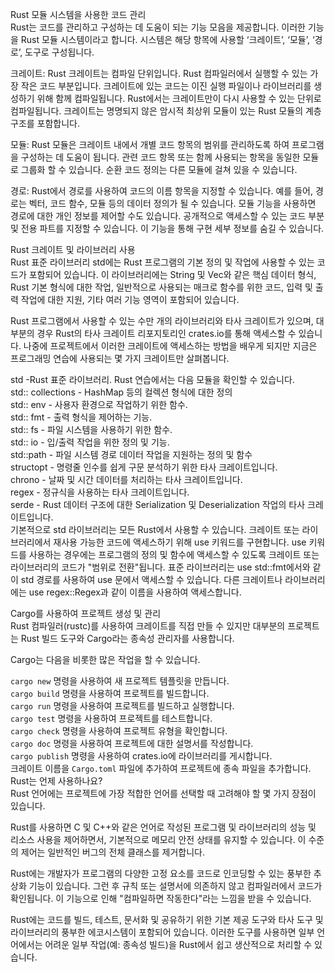 Rust 모듈 시스템을 사용한 코드 관리  
Rust는 코드를 관리하고 구성하는 데 도움이 되는 기능 모음을 제공합니다. 이러한 기능을 Rust 모듈 시스템이라고 합니다. 시스템은 해당 항목에 사용할 ‘크레이트’, ‘모듈’, ‘경로’, 도구로 구성됩니다.  

크레이트: Rust 크레이트는 컴파일 단위입니다. Rust 컴파일러에서 실행할 수 있는 가장 작은 코드 부분입니다. 크레이트에 있는 코드는 이진 실행 파일이나 라이브러리를 생성하기 위해 함께 컴파일됩니다. Rust에서는 크레이트만이 다시 사용할 수 있는 단위로 컴파일됩니다. 크레이트는 명명되지 않은 암시적 최상위 모듈이 있는 Rust 모듈의 계층 구조를 포함합니다.  

모듈: Rust 모듈은 크레이트 내에서 개별 코드 항목의 범위를 관리하도록 하여 프로그램을 구성하는 데 도움이 됩니다. 관련 코드 항목 또는 함께 사용되는 항목을 동일한 모듈로 그룹화 할 수 있습니다. 순환 코드 정의는 다른 모듈에 걸쳐 있을 수 있습니다.  

경로: Rust에서 경로를 사용하여 코드의 이름 항목을 지정할 수 있습니다. 예를 들어, 경로는 벡터, 코드 함수, 모듈 등의 데이터 정의가 될 수 있습니다. 모듈 기능을 사용하면 경로에 대한 개인 정보를 제어할 수도 있습니다. 공개적으로 액세스할 수 있는 코드 부분 및 전용 파트를 지정할 수 있습니다. 이 기능을 통해 구현 세부 정보를 숨길 수 있습니다.  

Rust 크레이트 및 라이브러리 사용  
Rust 표준 라이브러리 std에는 Rust 프로그램의 기본 정의 및 작업에 사용할 수 있는 코드가 포함되어 있습니다. 이 라이브러리에는 String 및 Vec<T>와 같은 핵심 데이터 형식, Rust 기본 형식에 대한 작업, 일반적으로 사용되는 매크로 함수를 위한 코드, 입력 및 출력 작업에 대한 지원, 기타 여러 기능 영역이 포함되어 있습니다.  

Rust 프로그램에서 사용할 수 있는 수만 개의 라이브러리와 타사 크레이트가 있으며, 대부분의 경우 Rust의 타사 크레이트 리포지토리인 crates.io를 통해 액세스할 수 있습니다. 나중에 프로젝트에서 이러한 크레이트에 액세스하는 방법을 배우게 되지만 지금은 프로그래밍 연습에 사용되는 몇 가지 크레이트만 살펴봅니다.  

std -Rust 표준 라이브러리. Rust 연습에서는 다음 모듈을 확인할 수 있습니다.  
std:: collections - HashMap 등의 컬렉션 형식에 대한 정의  
std:: env - 사용자 환경으로 작업하기 위한 함수.  
std:: fmt - 출력 형식을 제어하는 기능.  
std:: fs - 파일 시스템을 사용하기 위한 함수.  
std:: io - 입/출력 작업을 위한 정의 및 기능.  
std::path - 파일 시스템 경로 데이터 작업을 지원하는 정의 및 함수  
structopt - 명령줄 인수를 쉽게 구문 분석하기 위한 타사 크레이트입니다.  
chrono - 날짜 및 시간 데이터를 처리하는 타사 크레이트입니다.  
regex - 정규식을 사용하는 타사 크레이트입니다.  
serde - Rust 데이터 구조에 대한 Serialization 및 Deserialization 작업의 타사 크레이트입니다.  
기본적으로 std 라이브러리는 모든 Rust에서 사용할 수 있습니다. 크레이트 또는 라이브러리에서 재사용 가능한 코드에 액세스하기 위해 use 키워드를 구현합니다. use 키워드를 사용하는 경우에는 프로그램의 정의 및 함수에 액세스할 수 있도록 크레이트 또는 라이브러리의 코드가 "범위로 전환"됩니다. 표준 라이브러리는 use std::fmt에서와 같이 std 경로를 사용하여 use 문에서 액세스할 수 있습니다. 다른 크레이트나 라이브러리에는 use regex::Regex과 같이 이름을 사용하여 액세스합니다.  

Cargo를 사용하여 프로젝트 생성 및 관리  
Rust 컴파일러(rustc)를 사용하여 크레이트를 직접 만들 수 있지만 대부분의 프로젝트는 Rust 빌드 도구와 Cargo라는 종속성 관리자를 사용합니다.  

Cargo는 다음을 비롯한 많은 작업을 할 수 있습니다.  

`cargo new` 명령을 사용하여 새 프로젝트 템플릿을 만듭니다.  
`cargo build` 명령을 사용하여 프로젝트를 빌드합니다.  
`cargo run` 명령을 사용하여 프로젝트를 빌드하고 실행합니다.  
`cargo test` 명령을 사용하여 프로젝트를 테스트합니다.  
`cargo check` 명령을 사용하여 프로젝트 유형을 확인합니다.  
`cargo doc` 명령을 사용하여 프로젝트에 대한 설명서를 작성합니다.  
`cargo publish` 명령을 사용하여 crates.io에 라이브러리를 게시합니다.  
크레이트 이름을 `Cargo.toml` 파일에 추가하여 프로젝트에 종속 파일을 추가합니다.  
Rust는 언제 사용하나요?  
Rust 언어에는 프로젝트에 가장 적합한 언어를 선택할 때 고려해야 할 몇 가지 장점이 있습니다.  

Rust를 사용하면 C 및 C++와 같은 언어로 작성된 프로그램 및 라이브러리의 성능 및 리소스 사용을 제어하면서, 기본적으로 메모리 안전 상태를 유지할 수 있습니다. 이 수준의 제어는 일반적인 버그의 전체 클래스를 제거합니다.  

Rust에는 개발자가 프로그램의 다양한 고정 요소를 코드로 인코딩할 수 있는 풍부한 추상화 기능이 있습니다. 그런 후 규칙 또는 설명서에 의존하지 않고 컴파일러에서 코드가 확인됩니다. 이 기능으로 인해 "컴파일하면 작동한다"라는 느낌을 받을 수 있습니다.  

Rust에는 코드를 빌드, 테스트, 문서화 및 공유하기 위한 기본 제공 도구와 타사 도구 및 라이브러리의 풍부한 에코시스템이 포함되어 있습니다. 이러한 도구를 사용하면 일부 언어에서는 어려운 일부 작업(예: 종속성 빌드)을 Rust에서 쉽고 생산적으로 처리할 수 있습니다.